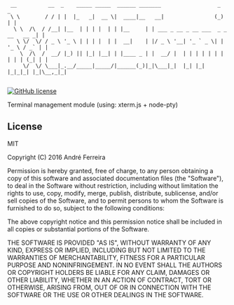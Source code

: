 ``` 
 __          __  _    _____ _____  ______ _______                  _             _ 
 \ \        / / | |  |_   _|  __ \|  ____|__   __|                (_)           | |
  \ \  /\  / /__| |__  | | | |  | | |__     | | ___ _ __ _ __ ___  _ _ __   __ _| |
   \ \/  \/ / _ \ '_ \ | | | |  | |  __|    | |/ _ \ '__| '_ ` _ \| | '_ \ / _` | |
    \  /\  /  __/ |_) || |_| |__| | |____ _ | |  __/ |  | | | | | | | | | | (_| | |
     \/  \/ \___|_.__/_____|_____/|______(_)|_|\___|_|  |_| |_| |_|_|_| |_|\__,_|_|       
                                                                                                                                                                                                              
```                                                                                                                                                 

[![GitHub license](https://img.shields.io/badge/license-MIT-blue.svg)](https://raw.githubusercontent.com/jsrun/wi.core.terminal/master/LICENSE)

Terminal management module (using: xterm.js + node-pty)

## License

  MIT
  
  Copyright (C) 2016 André Ferreira

  Permission is hereby granted, free of charge, to any person obtaining a copy of this software and associated documentation files (the "Software"), to deal in the Software without restriction, including without limitation the rights to use, copy, modify, merge, publish, distribute, sublicense, and/or sell copies of the Software, and to permit persons to whom the Software is furnished to do so, subject to the following conditions:

  The above copyright notice and this permission notice shall be included in all copies or substantial portions of the Software.

  THE SOFTWARE IS PROVIDED "AS IS", WITHOUT WARRANTY OF ANY KIND, EXPRESS OR IMPLIED, INCLUDING BUT NOT LIMITED TO THE WARRANTIES OF MERCHANTABILITY, FITNESS FOR A PARTICULAR PURPOSE AND NONINFRINGEMENT. IN NO EVENT SHALL THE AUTHORS OR COPYRIGHT HOLDERS BE LIABLE FOR ANY CLAIM, DAMAGES OR OTHER LIABILITY, WHETHER IN AN ACTION OF CONTRACT, TORT OR OTHERWISE, ARISING FROM, OUT OF OR IN CONNECTION WITH THE SOFTWARE OR THE USE OR OTHER DEALINGS IN THE SOFTWARE.